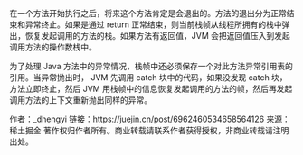 在一个方法开始执行之后，将来这个方法肯定是会退出的。方法的退出分为正常结束和异常终止。如果是通过 return 正常结束，则当前栈帧从线程所拥有的栈中弹出，恢复发起调用的方法的栈。如果方法有返回值，JVM 会把返回值压入到发起调用方法的操作数栈中。

为了处理 Java 方法中的异常情况，栈帧中还必须保存一个对此方法异常引用表的引用。当异常抛出时， JVM 先调用 catch 块中的代码，如果没发现 catch 块，方法立即终止，然后 JVM 用栈帧中的信息恢复发起调用的方法的帧，然后再发起调用方法的上下文重新抛出同样的异常。


作者：_dhengyi
链接：https://juejin.cn/post/6962460534658564126
来源：稀土掘金
著作权归作者所有。商业转载请联系作者获得授权，非商业转载请注明出处。